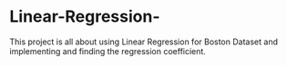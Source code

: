 # Linear-Regression-
This project is all about using Linear Regression for Boston Dataset and implementing and finding the regression coefficient.
